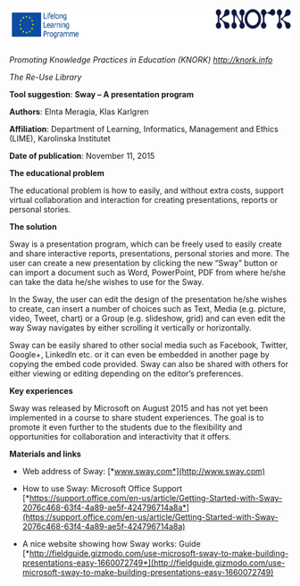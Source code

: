 <img src="images\add8221c0781d7f81aa38eae56ae4fef3471b4d1/media/image01.png" width="624" height="65" />

*Promoting Knowledge Practices in Education (KNORK) http://knork.info*

*The Re-Use Library*

**Tool suggestion**: **Sway – A presentation program**

**Authors**: Elnta Meragia, Klas Karlgren

**Affiliation**: Department of Learning, Informatics, Management and Ethics (LIME), Karolinska Institutet

**Date of publication**: November 11, 2015

**The educational problem**

The educational problem is how to easily, and without extra costs, support virtual collaboration and interaction for creating presentations, reports or personal stories.

**The solution**

Sway is a presentation program, which can be freely used to easily create and share interactive reports, presentations, personal stories and more. The user can create a new presentation by clicking the new “Sway” button or can import a document such as Word, PowerPoint, PDF from where he/she can take the data he/she wishes to use for the Sway.

In the Sway, the user can edit the design of the presentation he/she wishes to create, can insert a number of choices such as Text, Media (e.g. picture, video, Tweet, chart) or a Group (e.g. slideshow, grid) and can even edit the way Sway navigates by either scrolling it vertically or horizontally.

Sway can be easily shared to other social media such as Facebook, Twitter, Google+, LinkedIn etc. or it can even be embedded in another page by copying the embed code provided. Sway can also be shared with others for either viewing or editing depending on the editor’s preferences.

**Key experiences**

Sway was released by Microsoft on August 2015 and has not yet been implemented in a course to share student experiences. The goal is to promote it even further to the students due to the flexibility and opportunities for collaboration and interactivity that it offers.

**Materials and links**

-   Web address of Sway: [*www.sway.com*](http://www.sway.com)

-   How to use Sway: Microsoft Office Support [*https://support.office.com/en-us/article/Getting-Started-with-Sway-2076c468-63f4-4a89-ae5f-424796714a8a*](https://support.office.com/en-us/article/Getting-Started-with-Sway-2076c468-63f4-4a89-ae5f-424796714a8a)

-   A nice website showing how Sway works: Guide [*http://fieldguide.gizmodo.com/use-microsoft-sway-to-make-building-presentations-easy-1660072749*](http://fieldguide.gizmodo.com/use-microsoft-sway-to-make-building-presentations-easy-1660072749)


